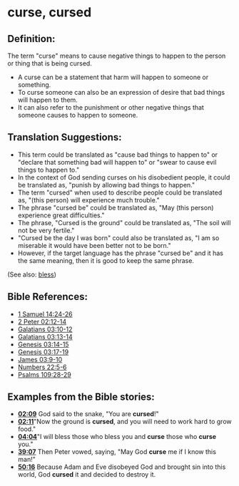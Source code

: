 # curse, cursed #

## Definition: ##

The term "curse" means to cause negative things to happen to the person or thing that is being cursed.

* A curse can be a statement that harm will happen to someone or something.
* To curse someone can also be an expression of desire that bad things will happen to them.
* It can also refer to the punishment or other negative things that someone causes to happen to someone.

## Translation Suggestions: ##

* This term could be translated as "cause bad things to happen to" or "declare that something bad will happen to" or "swear to cause evil things to happen to."
* In the context of God sending curses on his disobedient people, it could be translated as, "punish by allowing bad things to happen."
* The term "cursed" when used to describe people could be translated as, "(this person) will experience much trouble."
* The phrase "cursed be" could be translated as, "May (this person) experience great difficulties."
* The phrase, "Cursed is the ground" could be translated as, "The soil will not be very fertile."
* "Cursed be the day I was born" could also be translated as, "I am so miserable it would have been better not to be born."
* However, if the target language has the phrase "cursed be" and it has the same meaning, then it is good to keep the same phrase.

(See also: [bless](../kt/bless.md))

## Bible References: ##

* [1 Samuel 14:24-26](en/tn/1sa/help/14/24)
* [2 Peter 02:12-14](en/tn/2pe/help/02/12)
* [Galatians 03:10-12](en/tn/gal/help/03/10)
* [Galatians 03:13-14](en/tn/gal/help/03/13)
* [Genesis 03:14-15](en/tn/gen/help/03/14)
* [Genesis 03:17-19](en/tn/gen/help/03/17)
* [James 03:9-10](en/tn/jas/help/03/09)
* [Numbers 22:5-6](en/tn/num/help/22/05)
* [Psalms 109:28-29](en/tn/psa/help/109/28)

## Examples from the Bible stories: ##

* __[02:09](en/tn/obs/help/02/09)__ God said to the snake, "You are __cursed__!"
* __[02:11](en/tn/obs/help/02/11)__"Now the ground is __cursed__, and you will need to work hard to grow food."
* __[04:04](en/tn/obs/help/04/04)__"I will bless those who bless you and __curse__  those who __curse__  you."
* __[39:07](en/tn/obs/help/39/07)__ Then Peter vowed, saying, "May God __curse__  me if I know this man!"
* __[50:16](en/tn/obs/help/50/16)__ Because Adam and Eve disobeyed God and brought sin into this world, God __cursed__  it and decided to destroy it.
